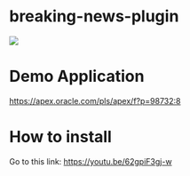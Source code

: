 # breaking-news-plugin

<img src="https://raw.githubusercontent.com/imran5357/breaking-news-plugin/master/Marquee%20Text.gif">

# Demo Application
https://apex.oracle.com/pls/apex/f?p=98732:8

# How to install
Go to this link: https://youtu.be/62gpiF3gj-w
